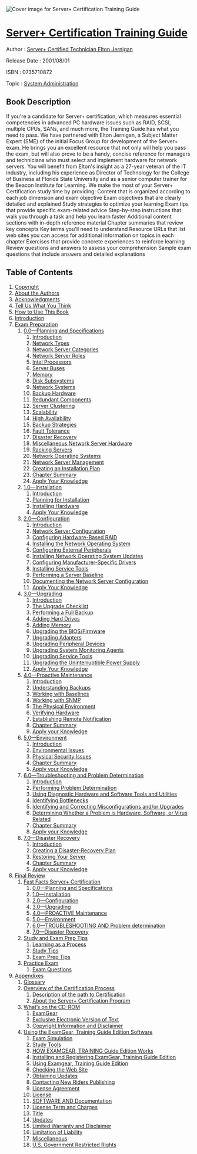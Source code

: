 ![Cover image for Server+ Certification Training Guide](https://imgdetail.ebookreading.net/cover/cover/system_admin/EB0735710872.jpg)

[Server+ Certification Training Guide](https://ebookreading.net/view/book/Server%2B+Certification+Training+Guide-EB0735710872_1.html "Server+ Certification Training Guide")
====================================================================================================================

Author : [Server+ Certified Technician Elton Jernigan](https://ebookreading.net/search/author/Server%2B+Certified+Technician+Elton+Jernigan)

Release Date : 2001/08/01

ISBN : 0735710872

Topic : [System Administration](https://ebookreading.net/search/category/system-administration)

Book Description
-----------------

If you're a candidate for Server+ certification, which measures essential competencies in advanced PC hardware issues such as RAID, SCSI, multiple CPUs, SANs, and much more, the Training Guide has what you need to pass. We have partnered with Elton Jernigan, a Subject Matter Expert (SME) of the initial Focus Group for development of the Server+ exam. He brings you an excellent resource that not only will help you pass the exam, but will also prove to be a handy, concise reference for managers and technicians who must select and implement hardware for network servers. You will benefit from Elton's insight as a 27-year veteran of the IT industry, including his experience as Director of Technology for the College of Business at Florida State University and as a senior computer trainer for the Beacon Institute for Learning.
We make the most of your Server+ Certification study time by providing:
Content that is organized according to each job dimension and exam objective
Exam objectives that are clearly detailed and explained
Study strategies to optimize your learning
Exam tips that provide specific exam-related advice
Step-by-step instructions that walk you through a task and help you learn faster
Additional content sections with in-depth reference material
Chapter summaries that review key concepts
Key terms you'll need to understand
Resource URLs that list web sites you can access for additional information on topics in each chapter
Exercises that provide concrete experiences to reinforce learning
Review questions and answers to assess your comprehension
Sample exam questions that include answers and detailed explanations
              
Table of Contents
-----------------

1. [Copyright](https://ebookreading.net/view/book/Server%2B+Certification+Training+Guide-EB0735710872_1.html)
1. [About the Authors](https://ebookreading.net/view/book/Server%2B+Certification+Training+Guide-EB0735710872_2.html)
1. [Acknowledgments](https://ebookreading.net/view/book/Server%2B+Certification+Training+Guide-EB0735710872_3.html)
1. [Tell Us What You Think](https://ebookreading.net/view/book/Server%2B+Certification+Training+Guide-EB0735710872_4.html)
1. [How to Use This Book](https://ebookreading.net/view/book/Server%2B+Certification+Training+Guide-EB0735710872_5.html)
1. [Introduction](https://ebookreading.net/view/book/Server%2B+Certification+Training+Guide-EB0735710872_6.html)
1. [Exam Preparation](https://ebookreading.net/view/book/Server%2B+Certification+Training+Guide-EB0735710872_7.html)
    1. [0.0—Planning and Specifications](https://ebookreading.net/view/book/Server%2B+Certification+Training+Guide-EB0735710872_8.html)
        1. [Introduction](https://ebookreading.net/view/book/Server%2B+Certification+Training+Guide-EB0735710872_9.html)
        1. [Network Types](https://ebookreading.net/view/book/Server%2B+Certification+Training+Guide-EB0735710872_10.html)
        1. [Network Server Categories](https://ebookreading.net/view/book/Server%2B+Certification+Training+Guide-EB0735710872_11.html)
        1. [Network Server Roles](https://ebookreading.net/view/book/Server%2B+Certification+Training+Guide-EB0735710872_12.html)
        1. [Intel Processors](https://ebookreading.net/view/book/Server%2B+Certification+Training+Guide-EB0735710872_13.html)
        1. [Server Buses](https://ebookreading.net/view/book/Server%2B+Certification+Training+Guide-EB0735710872_14.html)
        1. [Memory](https://ebookreading.net/view/book/Server%2B+Certification+Training+Guide-EB0735710872_15.html)
        1. [Disk Subsystems](https://ebookreading.net/view/book/Server%2B+Certification+Training+Guide-EB0735710872_16.html)
        1. [Network Systems](https://ebookreading.net/view/book/Server%2B+Certification+Training+Guide-EB0735710872_17.html)
        1. [Backup Hardware](https://ebookreading.net/view/book/Server%2B+Certification+Training+Guide-EB0735710872_18.html)
        1. [Redundant Components](https://ebookreading.net/view/book/Server%2B+Certification+Training+Guide-EB0735710872_19.html)
        1. [Server Clustering](https://ebookreading.net/view/book/Server%2B+Certification+Training+Guide-EB0735710872_20.html)
        1. [Scalability](https://ebookreading.net/view/book/Server%2B+Certification+Training+Guide-EB0735710872_21.html)
        1. [High Availability](https://ebookreading.net/view/book/Server%2B+Certification+Training+Guide-EB0735710872_22.html)
        1. [Backup Strategies](https://ebookreading.net/view/book/Server%2B+Certification+Training+Guide-EB0735710872_23.html)
        1. [Fault Tolerance](https://ebookreading.net/view/book/Server%2B+Certification+Training+Guide-EB0735710872_24.html)
        1. [Disaster Recovery](https://ebookreading.net/view/book/Server%2B+Certification+Training+Guide-EB0735710872_25.html)
        1. [Miscellaneous Network Server Hardware](https://ebookreading.net/view/book/Server%2B+Certification+Training+Guide-EB0735710872_26.html)
        1. [Racking Servers](https://ebookreading.net/view/book/Server%2B+Certification+Training+Guide-EB0735710872_27.html)
        1. [Network Operating Systems](https://ebookreading.net/view/book/Server%2B+Certification+Training+Guide-EB0735710872_28.html)
        1. [Network Server Management](https://ebookreading.net/view/book/Server%2B+Certification+Training+Guide-EB0735710872_29.html)
        1. [Creating an Installation Plan](https://ebookreading.net/view/book/Server%2B+Certification+Training+Guide-EB0735710872_30.html)
        1. [Chapter Summary](https://ebookreading.net/view/book/Server%2B+Certification+Training+Guide-EB0735710872_31.html)
        1. [Apply Your Knowledge](https://ebookreading.net/view/book/Server%2B+Certification+Training+Guide-EB0735710872_32.html)
    1. [1.0—Installation](https://ebookreading.net/view/book/Server%2B+Certification+Training+Guide-EB0735710872_33.html)
        1. [Introduction](https://ebookreading.net/view/book/Server%2B+Certification+Training+Guide-EB0735710872_34.html)
        1. [Planning for Installation](https://ebookreading.net/view/book/Server%2B+Certification+Training+Guide-EB0735710872_35.html)
        1. [Installing Hardware](https://ebookreading.net/view/book/Server%2B+Certification+Training+Guide-EB0735710872_36.html)
        1. [Apply Your Knowledge](https://ebookreading.net/view/book/Server%2B+Certification+Training+Guide-EB0735710872_37.html)
    1. [2.0—Configuration](https://ebookreading.net/view/book/Server%2B+Certification+Training+Guide-EB0735710872_38.html)
        1. [Introduction](https://ebookreading.net/view/book/Server%2B+Certification+Training+Guide-EB0735710872_39.html)
        1. [Network Server Configuration](https://ebookreading.net/view/book/Server%2B+Certification+Training+Guide-EB0735710872_40.html)
        1. [Configuring Hardware-Based RAID](https://ebookreading.net/view/book/Server%2B+Certification+Training+Guide-EB0735710872_41.html)
        1. [Installing the Network Operating System](https://ebookreading.net/view/book/Server%2B+Certification+Training+Guide-EB0735710872_42.html)
        1. [Configuring External Peripherals](https://ebookreading.net/view/book/Server%2B+Certification+Training+Guide-EB0735710872_43.html)
        1. [Installing Network Operating System Updates](https://ebookreading.net/view/book/Server%2B+Certification+Training+Guide-EB0735710872_44.html)
        1. [Configuring Manufacturer-Specific Drivers](https://ebookreading.net/view/book/Server%2B+Certification+Training+Guide-EB0735710872_45.html)
        1. [Installing Service Tools](https://ebookreading.net/view/book/Server%2B+Certification+Training+Guide-EB0735710872_46.html)
        1. [Performing a Server Baseline](https://ebookreading.net/view/book/Server%2B+Certification+Training+Guide-EB0735710872_47.html)
        1. [Documenting the Network Server Configuration](https://ebookreading.net/view/book/Server%2B+Certification+Training+Guide-EB0735710872_48.html)
        1. [Apply Your Knowledge](https://ebookreading.net/view/book/Server%2B+Certification+Training+Guide-EB0735710872_49.html)
    1. [3.0—Upgrading](https://ebookreading.net/view/book/Server%2B+Certification+Training+Guide-EB0735710872_50.html)
        1. [Introduction](https://ebookreading.net/view/book/Server%2B+Certification+Training+Guide-EB0735710872_51.html)
        1. [The Upgrade Checklist](https://ebookreading.net/view/book/Server%2B+Certification+Training+Guide-EB0735710872_52.html)
        1. [Performing a Full Backup](https://ebookreading.net/view/book/Server%2B+Certification+Training+Guide-EB0735710872_53.html)
        1. [Adding Hard Drives](https://ebookreading.net/view/book/Server%2B+Certification+Training+Guide-EB0735710872_54.html)
        1. [Adding Memory](https://ebookreading.net/view/book/Server%2B+Certification+Training+Guide-EB0735710872_55.html)
        1. [Upgrading the BIOS/Firmware](https://ebookreading.net/view/book/Server%2B+Certification+Training+Guide-EB0735710872_56.html)
        1. [Upgrading Adapters](https://ebookreading.net/view/book/Server%2B+Certification+Training+Guide-EB0735710872_57.html)
        1. [Upgrading Peripheral Devices](https://ebookreading.net/view/book/Server%2B+Certification+Training+Guide-EB0735710872_58.html)
        1. [Upgrading System Monitoring Agents](https://ebookreading.net/view/book/Server%2B+Certification+Training+Guide-EB0735710872_59.html)
        1. [Upgrading Service Tools](https://ebookreading.net/view/book/Server%2B+Certification+Training+Guide-EB0735710872_60.html)
        1. [Upgrading the Uninterruptible Power Supply](https://ebookreading.net/view/book/Server%2B+Certification+Training+Guide-EB0735710872_61.html)
        1. [Apply Your Knowledge](https://ebookreading.net/view/book/Server%2B+Certification+Training+Guide-EB0735710872_62.html)
    1. [4.0—Proactive Maintenance](https://ebookreading.net/view/book/Server%2B+Certification+Training+Guide-EB0735710872_63.html)
        1. [Introduction](https://ebookreading.net/view/book/Server%2B+Certification+Training+Guide-EB0735710872_64.html)
        1. [Understanding Backups](https://ebookreading.net/view/book/Server%2B+Certification+Training+Guide-EB0735710872_65.html)
        1. [Working with Baselines](https://ebookreading.net/view/book/Server%2B+Certification+Training+Guide-EB0735710872_66.html)
        1. [Working with SNMP](https://ebookreading.net/view/book/Server%2B+Certification+Training+Guide-EB0735710872_67.html)
        1. [The Physical Environment](https://ebookreading.net/view/book/Server%2B+Certification+Training+Guide-EB0735710872_68.html)
        1. [Verifying Hardware](https://ebookreading.net/view/book/Server%2B+Certification+Training+Guide-EB0735710872_69.html)
        1. [Establishing Remote Notification](https://ebookreading.net/view/book/Server%2B+Certification+Training+Guide-EB0735710872_70.html)
        1. [Chapter Summary](https://ebookreading.net/view/book/Server%2B+Certification+Training+Guide-EB0735710872_71.html)
        1. [Apply your Knowledge](https://ebookreading.net/view/book/Server%2B+Certification+Training+Guide-EB0735710872_72.html)
    1. [5.0—Environment](https://ebookreading.net/view/book/Server%2B+Certification+Training+Guide-EB0735710872_73.html)
        1. [Introduction](https://ebookreading.net/view/book/Server%2B+Certification+Training+Guide-EB0735710872_74.html)
        1. [Environmental Issues](https://ebookreading.net/view/book/Server%2B+Certification+Training+Guide-EB0735710872_75.html)
        1. [Physical Security Issues](https://ebookreading.net/view/book/Server%2B+Certification+Training+Guide-EB0735710872_76.html)
        1. [Chapter Summary](https://ebookreading.net/view/book/Server%2B+Certification+Training+Guide-EB0735710872_77.html)
        1. [Apply your Knowledge](https://ebookreading.net/view/book/Server%2B+Certification+Training+Guide-EB0735710872_78.html)
    1. [6.0—Troubleshooting and Problem Determination](https://ebookreading.net/view/book/Server%2B+Certification+Training+Guide-EB0735710872_79.html)
        1. [Introduction](https://ebookreading.net/view/book/Server%2B+Certification+Training+Guide-EB0735710872_80.html)
        1. [Performing Problem Determination](https://ebookreading.net/view/book/Server%2B+Certification+Training+Guide-EB0735710872_81.html)
        1. [Using Diagnostic Hardware and Software Tools and Utilities](https://ebookreading.net/view/book/Server%2B+Certification+Training+Guide-EB0735710872_82.html)
        1. [Identifying Bottlenecks](https://ebookreading.net/view/book/Server%2B+Certification+Training+Guide-EB0735710872_83.html)
        1. [Identifying and Correcting Misconfigurations and/or Upgrades](https://ebookreading.net/view/book/Server%2B+Certification+Training+Guide-EB0735710872_84.html)
        1. [Determining Whether a Problem is Hardware, Software, or Virus Related](https://ebookreading.net/view/book/Server%2B+Certification+Training+Guide-EB0735710872_85.html)
        1. [Chapter Summary](https://ebookreading.net/view/book/Server%2B+Certification+Training+Guide-EB0735710872_86.html)
        1. [Apply your Knowledge](https://ebookreading.net/view/book/Server%2B+Certification+Training+Guide-EB0735710872_87.html)
    1. [7.0—Disaster Recovery](https://ebookreading.net/view/book/Server%2B+Certification+Training+Guide-EB0735710872_88.html)
        1. [Introduction](https://ebookreading.net/view/book/Server%2B+Certification+Training+Guide-EB0735710872_89.html)
        1. [Creating a Disaster-Recovery Plan](https://ebookreading.net/view/book/Server%2B+Certification+Training+Guide-EB0735710872_90.html)
        1. [Restoring Your Server](https://ebookreading.net/view/book/Server%2B+Certification+Training+Guide-EB0735710872_91.html)
        1. [Chapter Summary](https://ebookreading.net/view/book/Server%2B+Certification+Training+Guide-EB0735710872_92.html)
        1. [Apply your Knowledge](https://ebookreading.net/view/book/Server%2B+Certification+Training+Guide-EB0735710872_93.html)
1. [Final Review](https://ebookreading.net/view/book/Server%2B+Certification+Training+Guide-EB0735710872_94.html)
    1. [Fast Facts Server+ Certification](https://ebookreading.net/view/book/Server%2B+Certification+Training+Guide-EB0735710872_95.html)
        1. [0.0—Planning and Specifications](https://ebookreading.net/view/book/Server%2B+Certification+Training+Guide-EB0735710872_96.html)
        1. [1.0—Installation](https://ebookreading.net/view/book/Server%2B+Certification+Training+Guide-EB0735710872_97.html)
        1. [2.0—Configuration](https://ebookreading.net/view/book/Server%2B+Certification+Training+Guide-EB0735710872_98.html)
        1. [3.0—Upgrading](https://ebookreading.net/view/book/Server%2B+Certification+Training+Guide-EB0735710872_99.html)
        1. [4.0—PROACTIVE Maintenance](https://ebookreading.net/view/book/Server%2B+Certification+Training+Guide-EB0735710872_100.html)
        1. [5.0—Environment](https://ebookreading.net/view/book/Server%2B+Certification+Training+Guide-EB0735710872_101.html)
        1. [6.0—TROUBLESHOOTING AND Problem determination](https://ebookreading.net/view/book/Server%2B+Certification+Training+Guide-EB0735710872_102.html)
        1. [7.0—Disaster Recovery](https://ebookreading.net/view/book/Server%2B+Certification+Training+Guide-EB0735710872_103.html)
    1. [Study and Exam Prep Tips](https://ebookreading.net/view/book/Server%2B+Certification+Training+Guide-EB0735710872_104.html)
        1. [Learning as a Process](https://ebookreading.net/view/book/Server%2B+Certification+Training+Guide-EB0735710872_105.html)
        1. [Study Tips](https://ebookreading.net/view/book/Server%2B+Certification+Training+Guide-EB0735710872_106.html)
        1. [Exam Prep Tips](https://ebookreading.net/view/book/Server%2B+Certification+Training+Guide-EB0735710872_107.html)
    1. [Practice Exam](https://ebookreading.net/view/book/Server%2B+Certification+Training+Guide-EB0735710872_108.html)
        1. [Exam Questions](https://ebookreading.net/view/book/Server%2B+Certification+Training+Guide-EB0735710872_109.html)
1. [Appendixes](https://ebookreading.net/view/book/Server%2B+Certification+Training+Guide-EB0735710872_110.html)
    1. [Glossary](https://ebookreading.net/view/book/Server%2B+Certification+Training+Guide-EB0735710872_111.html)
    1. [Overview of the Certification Process](https://ebookreading.net/view/book/Server%2B+Certification+Training+Guide-EB0735710872_112.html)
        1. [Description of the path to Certification](https://ebookreading.net/view/book/Server%2B+Certification+Training+Guide-EB0735710872_113.html)
        1. [About the Server+ Certification Program](https://ebookreading.net/view/book/Server%2B+Certification+Training+Guide-EB0735710872_114.html)
    1. [What’s on the CD-ROM](https://ebookreading.net/view/book/Server%2B+Certification+Training+Guide-EB0735710872_115.html)
        1. [ExamGear](https://ebookreading.net/view/book/Server%2B+Certification+Training+Guide-EB0735710872_116.html)
        1. [Exclusive Electronic Version of Text](https://ebookreading.net/view/book/Server%2B+Certification+Training+Guide-EB0735710872_117.html)
        1. [Copyright Information and Disclaimer](https://ebookreading.net/view/book/Server%2B+Certification+Training+Guide-EB0735710872_118.html)
    1. [Using the ExamGear, Training Guide Edition Software](https://ebookreading.net/view/book/Server%2B+Certification+Training+Guide-EB0735710872_119.html)
        1. [Exam Simulation](https://ebookreading.net/view/book/Server%2B+Certification+Training+Guide-EB0735710872_120.html)
        1. [Study Tools](https://ebookreading.net/view/book/Server%2B+Certification+Training+Guide-EB0735710872_121.html)
        1. [HOW EXAMGEAR, TRAINING Guide Edition Works](https://ebookreading.net/view/book/Server%2B+Certification+Training+Guide-EB0735710872_122.html)
        1. [Installing and Registering ExamGear, Training Guide Edition](https://ebookreading.net/view/book/Server%2B+Certification+Training+Guide-EB0735710872_123.html)
        1. [Using Examgear, Training Guide Edition](https://ebookreading.net/view/book/Server%2B+Certification+Training+Guide-EB0735710872_124.html)
        1. [Checking the Web Site](https://ebookreading.net/view/book/Server%2B+Certification+Training+Guide-EB0735710872_125.html)
        1. [Obtaining Updates](https://ebookreading.net/view/book/Server%2B+Certification+Training+Guide-EB0735710872_126.html)
        1. [Contacting New Riders Publishing](https://ebookreading.net/view/book/Server%2B+Certification+Training+Guide-EB0735710872_127.html)
        1. [License Agreement](https://ebookreading.net/view/book/Server%2B+Certification+Training+Guide-EB0735710872_128.html)
        1. [License](https://ebookreading.net/view/book/Server%2B+Certification+Training+Guide-EB0735710872_129.html)
        1. [SOFTWARE AND Documentation](https://ebookreading.net/view/book/Server%2B+Certification+Training+Guide-EB0735710872_130.html)
        1. [License Term and Charges](https://ebookreading.net/view/book/Server%2B+Certification+Training+Guide-EB0735710872_131.html)
        1. [Title](https://ebookreading.net/view/book/Server%2B+Certification+Training+Guide-EB0735710872_132.html)
        1. [Updates](https://ebookreading.net/view/book/Server%2B+Certification+Training+Guide-EB0735710872_133.html)
        1. [Limited Warranty and Disclaimer](https://ebookreading.net/view/book/Server%2B+Certification+Training+Guide-EB0735710872_134.html)
        1. [Limitation of Liability](https://ebookreading.net/view/book/Server%2B+Certification+Training+Guide-EB0735710872_135.html)
        1. [Miscellaneous](https://ebookreading.net/view/book/Server%2B+Certification+Training+Guide-EB0735710872_136.html)
        1. [U.S. Government Restricted Rights](https://ebookreading.net/view/book/Server%2B+Certification+Training+Guide-EB0735710872_137.html)
